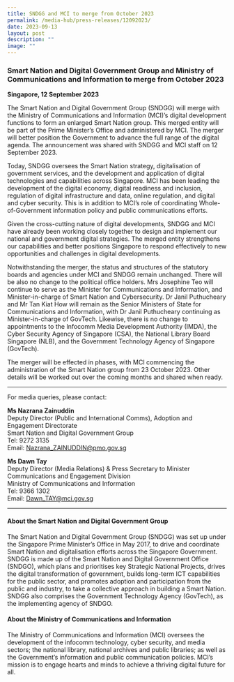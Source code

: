 ```yaml
---
title: SNDGG and MCI to merge from October 2023
permalink: /media-hub/press-releases/12092023/
date: 2023-09-13
layout: post
description: ""
image: ""
---
```

### Smart Nation and Digital Government Group and Ministry of Communications and Information to merge from October 2023

**Singapore, 12 September 2023**

The Smart Nation and Digital Government Group (SNDGG) will merge with the Ministry of Communications and Information (MCI)’s digital development functions to form an enlarged Smart Nation group. This merged entity will be part of the Prime Minister’s Office and administered by MCI. The merger will better position the Government to advance the full range of the digital agenda. The announcement was shared with SNDGG and MCI staff on 12 September 2023.

Today, SNDGG oversees the Smart Nation strategy, digitalisation of government services, and the development and application of digital technologies and capabilities across Singapore. MCI has been leading the development of the digital economy, digital readiness and inclusion, regulation of digital infrastructure and data, online regulation, and digital and cyber security. This is in addition to MCI’s role of coordinating Whole-of-Government information policy and public communications efforts.

Given the cross-cutting nature of digital developments, SNDGG and MCI have already been working closely together to design and implement our national and government digital strategies. The merged entity strengthens our capabilities and better positions Singapore to respond effectively to new opportunities and challenges in digital developments.

Notwithstanding the merger, the status and structures of the statutory boards and agencies under MCI and SNDGG remain unchanged. There will be also no change to the political office holders. Mrs Josephine Teo will continue to serve as the Minister for Communications and Information, and Minister-in-charge of Smart Nation and Cybersecurity. Dr Janil Puthucheary and Mr Tan Kiat How will remain as the Senior Ministers of State for Communications and Information, with Dr Janil Puthucheary continuing as Minister-in-charge of GovTech. Likewise, there is no change to appointments to the Infocomm Media Development Authority (IMDA), the Cyber Security Agency of Singapore (CSA), the National Library Board Singapore (NLB), and the Government Technology Agency of Singapore (GovTech).

The merger will be effected in phases, with MCI commencing the administration of the Smart Nation group from 23 October 2023. Other details will be worked out over the coming months and shared when ready.

----------

For media queries, please contact:

**Ms Nazrana Zainuddin**<br>
Deputy Director (Public and International Comms), Adoption and Engagement Directorate<br>
Smart Nation and Digital Government Group<br>
Tel: 9272 3135<br>
Email: Nazrana_ZAINUDDIN@pmo.gov.sg

**Ms Dawn Tay** <br>
Deputy Director (Media Relations) &amp; Press Secretary to Minister <br>
Communications and Engagement Division <br>
Ministry of Communications and Information <br>
Tel: 9366 1302 <br>
Email: Dawn_TAY@mci.gov.sg

----------

#### About the Smart Nation and Digital Government Group
The Smart Nation and Digital Government Group (SNDGG) was set up under the Singapore Prime Minister’s Office in May 2017, to drive and coordinate Smart Nation and digitalisation efforts across the Singapore Government. SNDGG is made up of the Smart Nation and Digital Government Office (SNDGO), which plans and prioritises key Strategic National Projects, drives the digital transformation of government, builds long-term ICT capabilities for the public sector,
and promotes adoption and participation from the public and industry, to take a collective approach in building a Smart Nation. SNDGG also comprises the Government Technology Agency (GovTech), as the implementing agency of SNDGO.

#### About the Ministry of Communications and Information
The Ministry of Communications and Information (MCI) oversees the development of the infocomm technology, cyber security, and media sectors; the national library, national archives and public libraries; as well as the Government’s information and public communication policies. MCI’s mission is to engage hearts and minds to achieve a thriving digital future for all.